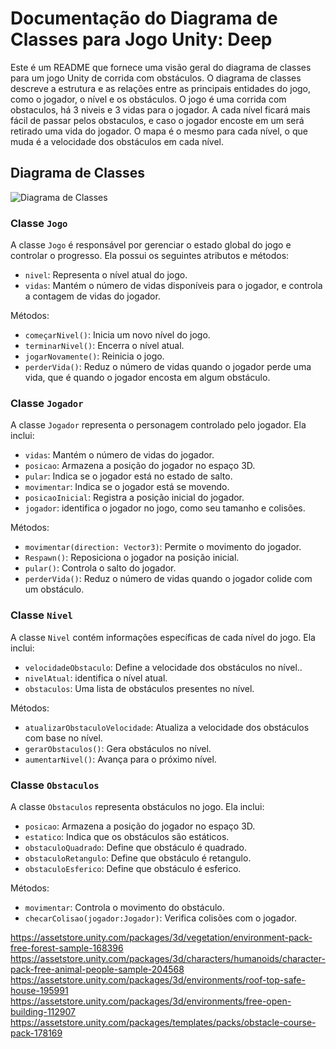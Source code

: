 <h1>Documentação do Diagrama de Classes para Jogo Unity: Deep</h1>

<body>
  
<p>Este é um README que fornece uma visão geral do diagrama de classes para um jogo Unity de corrida com obstáculos. O diagrama de classes descreve a estrutura e as relações entre as principais entidades do jogo, como o jogador, o nível e os obstáculos. O jogo é uma corrida com obstaculos, há 3 niveis e 3 vidas para o jogador. A cada nível ficará mais fácil de passar pelos obstaculos, e caso o jogador encoste em um será retirado uma vida do jogador. O mapa é o mesmo para cada nível, o que muda é a velocidade dos obstáculos em cada nível.</p>

<h2>Diagrama de Classes</h2>

<img src="link-para-a-imagem-do-diagrama" alt="Diagrama de Classes">

<h3>Classe <code>Jogo</code></h3>
<p>A classe <code>Jogo</code> é responsável por gerenciar o estado global do jogo e controlar o progresso. Ela possui os seguintes atributos e métodos:</p>
<ul>
    <li><code>nivel</code>: Representa o nível atual do jogo.</li>
    <li><code>vidas</code>: Mantém o número de vidas disponíveis para o jogador, e controla a contagem de vidas do jogador.</li>
</ul>
<p>Métodos:</p>
<ul>
    <li><code>começarNivel()</code>: Inicia um novo nível do jogo.</li>
    <li><code>terminarNivel()</code>: Encerra o nível atual.</li>
    <li><code>jogarNovamente()</code>: Reinicia o jogo.</li>
    <li><code>perderVida()</code>: Reduz o número de vidas quando o jogador perde uma vida, que é quando o jogador encosta em algum obstáculo.</li>
</ul>

<h3>Classe <code>Jogador</code></h3>
<p>A classe <code>Jogador</code> representa o personagem controlado pelo jogador. Ela inclui:</p>
<ul>
    <li><code>vidas</code>: Mantém o número de vidas do jogador.</li>
    <li><code>posicao</code>: Armazena a posição do jogador no espaço 3D.</li>
    <li><code>pular</code>: Indica se o jogador está no estado de salto.</li>
    <li><code>movimentar</code>: Indica se o jogador está se movendo.</li>
    <li><code>posicaoInicial</code>: Registra a posição inicial do jogador.</li>
    <li><code>jogador</code>: identifica o jogador no jogo, como seu tamanho e colisões.</li>
</ul>
<p>Métodos:</p>
<ul>
    <li><code>movimentar(direction: Vector3)</code>: Permite o movimento do jogador.</li>
    <li><code>Respawn()</code>: Reposiciona o jogador na posição inicial.</li>
    <li><code>pular()</code>: Controla o salto do jogador.</li>
    <li><code>perderVida()</code>: Reduz o número de vidas quando o jogador colide com um obstáculo.</li>
</ul>

<h3>Classe <code>Nivel</code></h3>
<p>A classe <code>Nivel</code> contém informações específicas de cada nível do jogo. Ela inclui:</p>
<ul>
    <li><code>velocidadeObstaculo</code>: Define a velocidade dos obstáculos no nível..</li>
    <li><code>nivelAtual</code>: identifica o nível atual.</li>
    <li><code>obstaculos</code>: Uma lista de obstáculos presentes no nível.</li>
</ul>
<p>Métodos:</p>
<ul>
    <li><code>atualizarObstaculoVelocidade</code>: Atualiza a velocidade dos obstáculos com base no nível.</li>
    <li><code>gerarObstaculos()</code>: Gera obstáculos no nível.</li>
    <li><code>aumentarNivel()</code>: Avança para o próximo nível.</li>
</ul>

<h3>Classe <code>Obstaculos</code></h3>
<p>A classe <code>Obstaculos</code> representa obstáculos no jogo. Ela inclui:</p>
<ul>
    <li><code>posicao</code>: Armazena a posição do jogador no espaço 3D.</li>
    <li><code>estatico</code>: Indica que os obstáculos são estáticos.</li>
    <li><code>obstaculoQuadrado</code>: Define que obstáculo é quadrado.</li>
    <li><code>obstaculoRetangulo</code>: Define que obstáculo é retangulo.</li>
    <li><code>obstaculoEsferico</code>: Define que obstáculo é esferico.</li>
</ul>
<p>Métodos:</p>
<ul>
    <li><code>movimentar</code>: Controla o movimento do obstáculo.</li>
    <li><code>checarColisao(jogador:Jogador)</code>:  Verifica colisões com o jogador.</li>
</ul>
</body>




https://assetstore.unity.com/packages/3d/vegetation/environment-pack-free-forest-sample-168396
https://assetstore.unity.com/packages/3d/characters/humanoids/character-pack-free-animal-people-sample-204568
https://assetstore.unity.com/packages/3d/environments/roof-top-safe-house-195991
https://assetstore.unity.com/packages/3d/environments/free-open-building-112907
https://assetstore.unity.com/packages/templates/packs/obstacle-course-pack-178169
